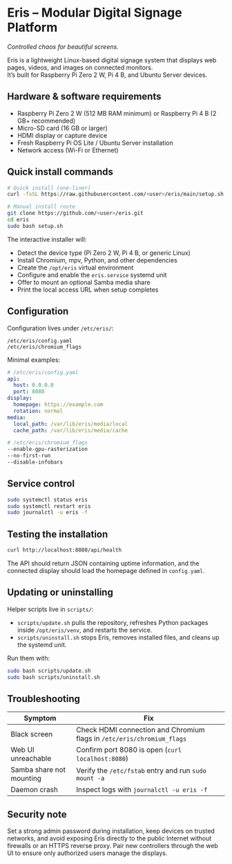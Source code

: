 # Eris – Modular Digital Signage Platform  
*Controlled chaos for beautiful screens.*

Eris is a lightweight Linux-based digital signage system that displays web pages, videos, and images on connected monitors.  
It’s built for Raspberry Pi Zero 2 W, Pi 4 B, and Ubuntu Server devices.

## Hardware & software requirements

- Raspberry Pi Zero 2 W (512 MB RAM minimum) or Raspberry Pi 4 B (2 GB+ recommended)  
- Micro-SD card (16 GB or larger)  
- HDMI display or capture device  
- Fresh Raspberry Pi OS Lite / Ubuntu Server installation  
- Network access (Wi-Fi or Ethernet)

## Quick install commands

```bash
# Quick install (one-liner)
curl -fsSL https://raw.githubusercontent.com/<user>/eris/main/setup.sh | sudo bash

# Manual install route
git clone https://github.com/<user>/eris.git
cd eris
sudo bash setup.sh
```

The interactive installer will:
- Detect the device type (Pi Zero 2 W, Pi 4 B, or generic Linux)
- Install Chromium, mpv, Python, and other dependencies
- Create the `/opt/eris` virtual environment
- Configure and enable the `eris.service` systemd unit
- Offer to mount an optional Samba media share
- Print the local access URL when setup completes

## Configuration

Configuration lives under `/etc/eris/`:

```
/etc/eris/config.yaml
/etc/eris/chromium_flags
```

Minimal examples:

```yaml
# /etc/eris/config.yaml
api:
  host: 0.0.0.0
  port: 8080
display:
  homepage: https://example.com
  rotation: normal
media:
  local_path: /var/lib/eris/media/local
  cache_path: /var/lib/eris/media/cache
```

```bash
# /etc/eris/chromium_flags
--enable-gpu-rasterization
--no-first-run
--disable-infobars
```

## Service control

```bash
sudo systemctl status eris
sudo systemctl restart eris
sudo journalctl -u eris -f
```

## Testing the installation

```bash
curl http://localhost:8080/api/health
```

The API should return JSON containing uptime information, and the connected display should load the homepage defined in `config.yaml`.

## Updating or uninstalling

Helper scripts live in `scripts/`:

- `scripts/update.sh` pulls the repository, refreshes Python packages inside `/opt/eris/venv`, and restarts the service.
- `scripts/uninstall.sh` stops Eris, removes installed files, and cleans up the systemd unit.

Run them with:

```bash
sudo bash scripts/update.sh
sudo bash scripts/uninstall.sh
```

## Troubleshooting

| Symptom | Fix |
| --- | --- |
| Black screen | Check HDMI connection and Chromium flags in `/etc/eris/chromium_flags` |
| Web UI unreachable | Confirm port 8080 is open (`curl localhost:8080`) |
| Samba share not mounting | Verify the `/etc/fstab` entry and run `sudo mount -a` |
| Daemon crash | Inspect logs with `journalctl -u eris -f` |

## Security note

Set a strong admin password during installation, keep devices on trusted networks, and avoid exposing Eris directly to the public Internet without firewalls or an HTTPS reverse proxy. Pair new controllers through the web UI to ensure only authorized users manage the displays.
